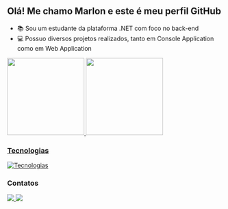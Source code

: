 ## Olá! Me chamo Marlon e este é meu perfil GitHub

- 📚 Sou um estudante da plataforma .NET com foco no back-end
- 💻 Possuo diversos projetos realizados, tanto em Console Application como em Web Application

<div>
  <a href="https://github.com/marlon-quilante">
  <img height="180em" src="https://github-readme-stats.vercel.app/api?username=marlon-quilante&show_icons=true&theme=github_dark&include_all_commits=true&count_private=true&hide_rank=true"/>
  <img height="180em" src="https://github-readme-stats.vercel.app/api/top-langs/?username=marlon-quilante&layout=compact&langs_count=16&theme=github_dark"/>
</div>

### Tecnologias
[![Tecnologias](https://skillicons.dev/icons?i=git,github,cs,dotnet,visualstudio,html,css,js)](https://skillicons.dev)

### Contatos
<div>
  <a href="mailto:marlonquilante@gmail.com" target="_blank">
    <img src="https://skillicons.dev/icons?i=gmail" target="_blank">
  </a>

  <a href="https://www.linkedin.com/in/marlon-quilante-37a928197" target="_blank">
    <img src="https://skillicons.dev/icons?i=linkedin" target="_blank">
  </a>
</div>
